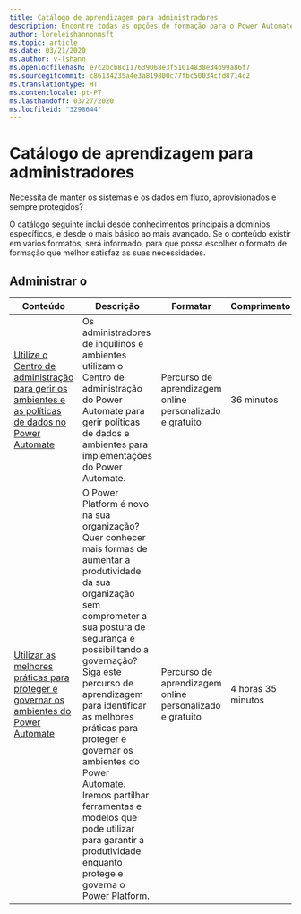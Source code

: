 ```yaml
---
title: Catálogo de aprendizagem para administradores
description: Encontre todas as opções de formação para o Power Automate
author: loreleishannonmsft
ms.topic: article
ms.date: 03/21/2020
ms.author: v-lshann
ms.openlocfilehash: e7c2bcb8c117639068e3f51014838e34b99a86f7
ms.sourcegitcommit: c86134235a4e3a819800c77fbc50034cfd8714c2
ms.translationtype: HT
ms.contentlocale: pt-PT
ms.lasthandoff: 03/27/2020
ms.locfileid: "3298644"
---
```

# <a name="administrators-learning-catalog"></a>Catálogo de aprendizagem para administradores

Necessita de manter os sistemas e os dados em fluxo, aprovisionados e sempre protegidos?

O catálogo seguinte inclui desde conhecimentos principais a domínios específicos, e desde o mais básico ao mais avançado. Se o conteúdo existir em vários formatos, será informado, para que possa escolher o formato de formação que melhor satisfaz as suas necessidades.

## <a name="administer"></a>Administrar o 
| Conteúdo  | Descrição  | Formatar | Comprimento   |
|-----------------------------------------------------------------------------------------------------------------------------------------------|------------------------------------------------------------------------------------------------------------------------------------------------------------------------------------------------------------------------------------------------------------------------------------------------------------------------------------------------------------------------------------------------------------------------------------------------------------|---------------------------------------|--------------------|
| [Utilize o Centro de administração para gerir os ambientes e as políticas de dados no Power Automate](https://docs.microsoft.com/learn/modules/administer-flows/) | Os administradores de inquilinos e ambientes utilizam o Centro de administração do Power Automate para gerir políticas de dados e ambientes para implementações do Power Automate. | Percurso de aprendizagem online personalizado e gratuito | 36 minutos         |
| [Utilizar as melhores práticas para proteger e governar os ambientes do Power Automate](https://docs.microsoft.com/learn/paths/best-practices-environments/)    | O Power Platform é novo na sua organização? Quer conhecer mais formas de aumentar a produtividade da sua organização sem comprometer a sua postura de segurança e possibilitando a governação? Siga este percurso de aprendizagem para identificar as melhores práticas para proteger e governar os ambientes do Power Automate. Iremos partilhar ferramentas e modelos que pode utilizar para garantir a produtividade enquanto protege e governa o Power Platform. | Percurso de aprendizagem online personalizado e gratuito | 4 horas 35 minutos |
